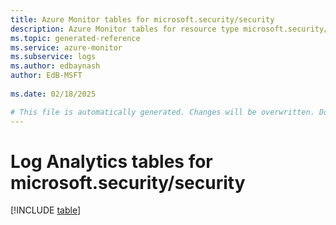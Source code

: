 ```yaml
---
title: Azure Monitor tables for microsoft.security/security
description: Azure Monitor tables for resource type microsoft.security/security
ms.topic: generated-reference
ms.service: azure-monitor
ms.subservice: logs
ms.author: edbaynash
author: EdB-MSFT
   
ms.date: 02/18/2025

# This file is automatically generated. Changes will be overwritten. Do not change this file directly.
---
```


# Log Analytics tables for microsoft.security/security  

[!INCLUDE [table](~/reusable-content/ce-skilling/azure/includes/azure-monitor/reference/tables/microsoft-security_security-include.md)]


